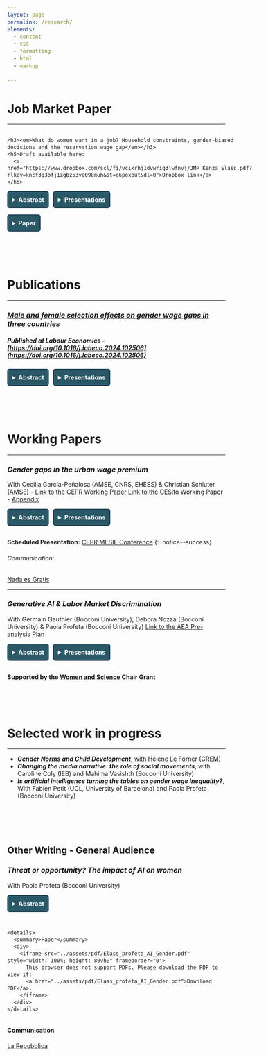 ```yaml
---
layout: page
permalink: /research/
elements:
  - content
  - css
  - formatting
  - html
  - markup  

---
```


<style>
  summary {
    font-weight: bold;
    cursor: pointer;
    padding: 10px;
    background-color: #2a5866; /* Navy background */
    color: white; /* White text */
    border: 1px solid #001f3f;
    border-radius: 5px;
    width: fit-content;
  }

  summary:hover {
    background-color: #001a35; /* Slightly darker navy on hover */
  }

  details {
    margin-bottom: 15px;
  }

  details[open] summary {
    background-color: #001a35; /* Change background when open */
  }

  .text-justify {
    text-align: justify;
    padding: 10px;
    background-color: #f9f9f9;
    border-left: 4px solid #ccc;
    margin-top: 10px;
    border-radius: 3px;
  }

  /* Ensures buttons (details) are aligned side by side */
  .button-container {
    display: flex;
    gap: 10px; /* Adds spacing between buttons */
    flex-wrap: wrap; /* Allows buttons to wrap if the screen is small */
  }

  /* Optional: Adjust for smaller screens */
  @media (max-width: 600px) {
    .button-container {
      flex-direction: column;
    }
  }

/* Add vertical spacing before h1 */
h1 {
    margin-top: 40px; /* Adds vertical spacing before h1 */
}
	/* Add margin to a specific div or section containing the header */
section {
    margin-top: 40px; /* Adds space before sections */
}

/* Center the specific page title with a class */
.page-title {
    text-align: center; /* Centers the title */
    font-style: normal; /* Removes the italic style */
}

 .jmp-container {
    display: flex;
    align-items: flex-start;
    gap: 20px;
  }

  .jmp-content {
    flex: 2; /* Content takes up more space */
  }

  .jmp-carousel {
    flex: 1; /* Carousel takes up less space */
  }

.carousel {
  position: relative;
  max-width: 600px; /* Define the maximum width of the carousel */
  margin: 0 auto; /* Center the carousel */
  overflow: hidden;
  border: 1px solid #ddd;
  border-radius: 8px;
  background: #f9f9f9; /* Optional: Add a background for visibility */
}

.carousel-images {
  display: flex;
  transition: transform 0.5s ease-in-out;
}

.carousel img {
  width: 100%; /* Ensures images scale with the carousel width */
  flex-shrink: 0;
}

.carousel-buttons {
  position: absolute;
  top: 50%; /* Vertically center the buttons */
  width: 100%; /* The buttons span the entire carousel width */
  display: flex;
  justify-content: space-between; /* Position buttons to the left and right */
  transform: translateY(-50%); /* Align with the middle of the carousel */
  pointer-events: none; /* Prevent the buttons from blocking image clicks */
}

.carousel-button {
  background: rgba(0, 0, 0, 0.6); /* Semi-transparent background for buttons */
  color: white;
  border: none;
  padding: 15px;
  cursor: pointer;
  pointer-events: auto; /* Allow buttons to be clickable */
  border-radius: 50%;
  z-index: 2; /* Ensure buttons are above images */
}

.carousel-button.prev {
  margin-left: 10px; /* Slight space from the left edge */
}

.carousel-button.next {
  margin-right: 10px; /* Slight space from the right edge */
}

.carousel-button:hover {
  background: rgba(0, 0, 0, 0.8); /* Darker background on hover */
}



</style>


# Job Market Paper

---------------------------------------------------------------------------------------------------------------------------------------------------------------



<div class="jmp-container">
  
<!-- Left-hand side: Markdown content -->
<div class="jmp-content">

    <h3><em>What do women want in a job? Household constraints, gender-biased decisions and the reservation wage gap</em></h3>
    <h5>Draft available here: 
      <a href="https://www.dropbox.com/scl/fi/vcikrhj1dvwrig3jwfnvj/JMP_Kenza_Elass.pdf?rlkey=kncf3g3ofj1zgbz53vc098nuh&st=e6poxbut&dl=0">Dropbox link</a>
    </h5>

<div class="button-container">
<details>
  <summary>Abstract</summary>
    <p class="text-justify">
 Recent explanations of the gender wage gap emphasize the role of gender differences in job search, yet the role of childcare constraints remains underexplored. This paper uses French administrative data to investigate how childcare constraints shape women’s reservation wage and job search strategies. First, I assess the types of occupations that men and women apply for and the implications for the reservation wage gap. Using text analysis, I create a novel dataset classifying occupations based on amenities and job content. Quantile decomposition methods allow me to document an unequal gap in reservation wage, intensifying along the distribution, partially explained by gender biased choices in the temporal flexibility associated with the desired job.  Given that gender differences in targeted amenities may be shaped by childcare constraints, could a reduction in childcare costs change women's job search strategies? To address this question, I assess to which extent a 2018 reform, which increased childcare benefits for single-parent households by 30%, influenced the reservation wage and job-search strategies of women. Using a difference-in-difference strategy and spatial variation in childcare service availability, results indicate that the reduction in childcare costs led women to lower their reservation wages. However, I also find that more affordable access to flexible childcare increases the likelihood of targeting occupations requiring greater temporal flexibility and the desired maximum commute, thereby enabling them to secure more stable jobs and improve their reemployment outcomes. Lastly, I show that policies of childcare cost reduction are only truly effective when combined with childcare services availability.
  </p>
</details>

<details>
  <summary>Presentations</summary>
  <ul>
    <li>  ECONtribute and C-SEB Design & Behavior Seminar at Cologne University, Areena JMC Symposium, EEA-ESEM 2024, EALE 2024, Junior Economist Meeting 2024, 2024 Junior Research Day at College de France, Afépop 2024, ADRES 2023, AFSE 2023, European Association of Labour Economists (EALE) Conference 2022, International Association for Applied Econometrics (IAAE) Conference 2022, LAGV 2022, JMA 2022, Food for Thought seminar at Bocconi University, Labour Chair Seminar at the Paris School of Economics, Firms and market seminar at CREST, Core Brown Bag Seminar at Louvain University, ADRES 2023 and PhD seminar at the Aix Marseille School of Economics </li>
  </ul>
</details>
</div>

<details>
  <summary>Paper</summary>
  <div style="overflow: auto; -webkit-overflow-scrolling: touch; margin-top: 10px;">
    <iframe src="../assets/JMP_Kenza_Elass.pdf" style="width: 100%; height: 80vh;" frameborder="0">
        This browser does not support PDFs. Please download the PDF to view it: 
        <a href="../assets/JMP_Kenza_Elass.pdf">Download PDF</a>.
    </iframe>
  </div>
</details>

</div>

<!-- Right-hand side: Carousel -->
<div class="jmp-carousel">

<div class="carousel">
  <div class="carousel-images">
    <img src="https://raw.githubusercontent.com/elasskenza/website/main/assets/JMP/figure_2.png" alt="Slide 1">
    <img src="https://raw.githubusercontent.com/elasskenza/website/main/assets/JMP/figure_4.png" alt="Slide 2">
    <img src="https://raw.githubusercontent.com/elasskenza/website/main/assets/JMP/figure_5.png" alt="Slide 3">
    <img src="https://raw.githubusercontent.com/elasskenza/website/main/assets/JMP/figure_6.png" alt="Slide 4">
    <img src="https://raw.githubusercontent.com/elasskenza/website/main/assets/JMP/figure_8.png" alt="Slide 5">
    <img src="https://raw.githubusercontent.com/elasskenza/website/main/assets/JMP/figure_9.png" alt="Slide 6">
    <img src="https://raw.githubusercontent.com/elasskenza/website/main/assets/JMP/figure_10.png" alt="Slide 7">
    <img src="https://raw.githubusercontent.com/elasskenza/website/main/assets/JMP/figure_11.png" alt="Slide 8">
  </div>
  <div class="carousel-buttons">
    <button class="carousel-button prev">❮</button>
    <button class="carousel-button next">❯</button>
  </div>
</div>

</div>
</div>

<script>
const carouselImages = document.querySelector('.carousel-images');
const images = document.querySelectorAll('.carousel img');
const prevButton = document.querySelector('.carousel-button.prev');
const nextButton = document.querySelector('.carousel-button.next');

let currentIndex = 0;

function updateCarousel() {
  const width = images[0].clientWidth;
  carouselImages.style.transform = `translateX(-${currentIndex * width}px)`;
}

function nextImage() {
  currentIndex = (currentIndex + 1) % images.length;
  updateCarousel();
}

function prevImage() {
  currentIndex = (currentIndex - 1 + images.length) % images.length;
  updateCarousel();
}

nextButton.addEventListener('click', nextImage);
prevButton.addEventListener('click', prevImage);

// Optional: Auto-rotate every 10 seconds
setInterval(nextImage, 10000);
</script>



<br>
<br>
<br>
	
# Publications

---------------------------------------------------------------------------------------------------------------------------------------------------------------

### *[Male and female selection effects on gender wage gaps in three countries](https://www.sciencedirect.com/science/article/pii/S0927537124000022)*

##### Published at Labour Economics  - [https://doi.org/10.1016/j.labeco.2024.102506](https://doi.org/10.1016/j.labeco.2024.102506)

<div class="button-container">
<details>
  <summary>Abstract</summary>
    <p class="text-justify">
    A vast literature on gender wage gaps has examined the importance of selection into employment. However, most analyses have focused only on female labour force participation and gaps at the median. The Great Recession questions this approach because of the major shift in male employment that it implied. This paper uses the methodology proposed by Arellano and Bonhomme (2017) to estimate a quantile selection model over the period 2007–2018. Using a tax and benefit microsimulation model, I compute an instrument capturing both male and female decisions to participate in the labour market: the potential out-of-work income. Since my instrument is crucially determined by the welfare state, I consider three countries with notably different benefit systems – the UK, France, and Finland. My results imply different selection patterns across countries and a sizeable male selection in France and the UK. Correction for selection bias lowers the gender wage gap and reveals a substantial glass ceiling with different magnitudes. Findings suggest that disparities between these countries are driven by occupational segregation and public spending on families.
  </p>
</details>

 
<details>
  <summary>Presentations</summary>
Presentations: EALE 2023, LAGV 2023, Ninth ECINEQ Meeting of The Society for the Study of Economic Inequality, ECINEQ PhD Workshop participants at the London School of Economics, 14th Workshop on Labour Economics (IAAEU), the 4th QMUL Economics Workshop for PhD and Post-doctoral Students, the 2022 French Stata conference, PhD seminar at the Aix-Marseille School of Economics, Labour Chair seminar at the Paris School of Economics
</details>
</div>







<br>
<br>
<br>

# Working Papers

---------------------------------------------------------------------------------------------------------------------------------------------------------------


### *Gender gaps in the urban wage premium*
 With Cecilia García-Peñalosa (AMSE, CNRS, EHESS) & Christian Schluter (AMSE) - [Link to the CEPR Working Paper](https://cepr.org/publications/dp19592) [Link to the CESifo Working Paper](https://www.cesifo.org/en/publications/2024/working-paper/gender-gaps-urban-wage-premium) -  [Appendix](https://drive.google.com/file/d/1XK1jeGmbXEah44l8Fp0DoNe3CYC6LRDc/view)

<div class="button-container">
<details>
  <summary>Abstract</summary>
    <p class="text-justify">
	We examine the economic geography of gender wage gaps to understand the role that location plays in gender earning differences. Using panelised administrative data for the universe of French workers, our findings indicate that women benefit relatively more from density than men, with an urban wage premium (return to urban density) 48% higher than for men. We identify a number of factors that explain this gap, with a large share being explained by the structure of the local labour market, notably, the extent of occupational segregation. Another important factor is commuting patterns, while childcare availability plays only a moderate role.
  </p>
</details>

<details>
  <summary>Presentations</summary>
  King’s Junior Research Day 2023, ADRES 2023, GRAPE 2023 Gender Gaps Conference, Bocconi Food for Thought seminar, PhD seminar at the Aix Marseille School of Economics, Paris School of Economics Labour Chair seminar; COSME workshop, 3rd Workshop on Public Policies, Urban Economics Association Conference 2024, IAAE Conference 2024
  </details>
</div>

**Scheduled Presentation:** [CEPR MESIE Conference](https://cepr.org/events/third-middle-east-spatial-and-international-economics-conference-mesie)
{: .notice--success}

###### Communication:
[Nada es Gratis](https://nadaesgratis.es/admin/la-geografia-de-las-desigualdades-salariales-entre-mujeres-y-hombres)

---------------------------------------------------------------------------------------------------------------------------------------------------------------


### *Generative AI & Labor Market Discrimination*
 With Germain Gauthier (Bocconi University), Debora Nozza (Bocconi University) & Paola Profeta (Bocconi University)
[Link to the AEA Pre-analysis Plan](https://www.socialscienceregistry.org/trials/13538/history/220793)  
 
  <div class="button-container">
<details>
  <summary>Abstract</summary>
    <p class="text-justify">
	With the rise of Large Language Models (LLMs) -- such as OpenAI's ChatGPT -- there has been a proliferation of websites offering CV generation services for job seekers, as well as CV screening services for employers. We study the use of LLMs to produce and screen CVs of job applicants and make wage recommendations. We run a series of online experiments inspired by classical correspondence studies. Four main findings emerge. First, leading open-source and proprietary models typically produce gender-stereotyped CVs. Second, they discriminate against women. Consistent with theories of systemic discrimination, the bias against women increases if the models are used to produce and screen applicant packages. Third, when making salary recommendations,  LLMs consistently suggest lower earnings for women. Fourth, these effects are particularly pronounced in male-dominated or highly unequal occupations. Lastly, we also explore ways to mitigate these effects.
  </p>
</details>

<details>
  <summary>Presentations</summary>
  Dondena AI and Society Initiative Seminar at Bocconi University, Advanced AI Methods Workshop
  </details>
</div>

**Supported by the [Women and Science](https://dauphine.psl.eu/en/women-and-science) Chair Grant**







<br>
<br>
<br>

# Selected work in progress 

---------------------------------------------------------------------------------------------------------------------------------------------------------------

  *  **_Gender Norms and Child Development_**, with Hélène Le Forner (CREM) 
  * **_Changing the media narrative: the role of social movements_**, with Caroline Coly (IEB) and Mahima Vasishth (Bocconi University)
  * **_Is artificial intelligence turning the tables on gender wage inequality?_**, With Fabien Petit (UCL, University of Barcelona) and Paola Profeta (Bocconi University) 

<br>
<br>
<br>


<section>
  <h2>Other Writing - General Audience</h2>


  <h3><i>Threat or opportunity? The impact of AI on women</i></h3>
  <p>With Paola Profeta (Bocconi University)</p>

  <div class="button-container">
    <details>
      <summary>Abstract</summary>
      <p class="text-justify">
        The adoption of AI in various sectors has led to changes that present both opportunities and challenges for gender equality. Although AI appears to be less biased than human decision-makers, the literature also suggests it perpetuates stereotypes and inequalities between men and women. The unequal use of AI tools, combined with existing disparities in education and employment, may further disadvantage women in the labour market. In addition, AI's influence on employment, wage inequality and gender bias in healthcare has not been sufficiently studied, raising ethical questions about the fairness and transparency of these technologies. Addressing these challenges involves an increase in diversity in data-science teams, diverse and representative datasets, and promoting gender-inclusive training programs. Ultimately, the impact of AI on gender equality will depend on today's initiatives to neutralize the effects of AI.
      </p>
    </details>

    <details>
      <summary>Paper</summary>
      <div>
        <iframe src="../assets/pdf/Elass_profeta_AI_Gender.pdf" style="width: 100%; height: 80vh;" frameborder="0">
          This browser does not support PDFs. Please download the PDF to view it:
          <a href="../assets/pdf/Elass_profeta_AI_Gender.pdf">Download PDF</a>.
        </iframe>
      </div>
    </details>
  </div>

  <div>
    <h4>Communication</h4>
    <p>
      <a href="https://www.repubblica.it/dossier/economia/top-story/2024/11/11/news/ia_opportunita_e_minaccia_per_l_uguaglianza_di_genere-423611448/" target="_blank">
        La Repubblica
      </a>
    </p>
  </div>
</section>

